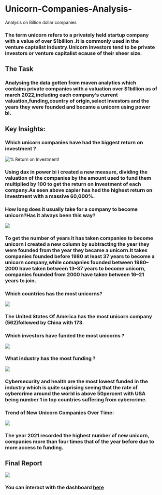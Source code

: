 # Unicorn-Companies-Analysis-
Analysis on Billion dollar companies 
### The term unicorn refers to a privately held startup company with a value of over $1billion .It is commonly used in the venture captalist industry.Unicorn investors tend to be private investors or venture capitalist ecause of their sheer size.
## The Task
### Analysing the data gotten from maven analytics which contains private companies with a valuation over $1billion as of march 2022,including each company’s current valuation,funding,country of origin,select investors and the years they were founded and became a unicorn using power bi.
## Key Insights:
### Which unicorn companies have had the biggest return on investment ?
![% Return on Investment!](https://github.com/vickkycodes/Unicorn-Companies-Analysis-/assets/103611857/3ef37f60-5f49-4095-84e6-e3fdb9c011e0)
### Using dax in power bi i created a new measure, dividing the valuation of the companies by the amount used to fund them multiplied by 100 to get the return on investment of each company.As seen above zapier has had the highest return on investment with a massive 60,000%.
### How long does it usually take for a company to become unicorn?Has it always been this way?
![](https://github.com/vickkycodes/Unicorn-Companies-Analysis-/assets/103611857/daeec898-ff0f-4d1d-8a2a-acc6b867b9d3)
### To get the number of years it has taken companies to become unicorn i created a new column by subtracting the year they were founded from the year they became a unicorn.It takes companies founded before 1980 at least 37 years to become a unicorn company,while comapnies founded between 1980–2000 have taken between 13–37 years to become unicorn, companies founded from 2000 have taken between 16–21 years to join.
### Which countries has the most unicorns?
![](https://github.com/vickkycodes/Unicorn-Companies-Analysis-/assets/103611857/dd490c57-76c1-4771-a4c0-c6e5d19f6f84)
### The United States Of America has the most unicorn company (562)followed by China with 173.
### Which investors have funded the most unicorns ?
![](https://github.com/vickkycodes/Unicorn-Companies-Analysis-/assets/103611857/5bd16d9f-1934-4334-a570-5dfa626e64af)
### What industry has the most funding ?
![](https://github.com/vickkycodes/Unicorn-Companies-Analysis-/assets/103611857/2e9bcf42-87bc-4c48-a212-9dddd5843748)
### Cybersecurity and health are the most lowest funded in the industry which is quite suprising seeing that the rate of cybercrime around the world is above 50percent with USA being number 1 in top countries suffering from cybercrime.
### Trend of New Unicorn Companies Over Time:
![](https://github.com/vickkycodes/Unicorn-Companies-Analysis-/assets/103611857/bf9e1e3e-269f-46dd-840f-7b6eb2335c17)
### The year 2021 recorded the highest number of new unicorn, companies more than four times that of the year before due to more access to funding.
## Final Report
![](https://github.com/vickkycodes/Unicorn-Companies-Analysis-/assets/103611857/0d1294c4-600f-4614-aea2-e2e65fa26794)
### You can interact with the dashboard [here](https://app.powerbi.com/links/38Vx2GJB7I?ctid=dcf13ea8-d9b5-4d15-9488-49eb592f4f39&pbi_source=linkShare)

